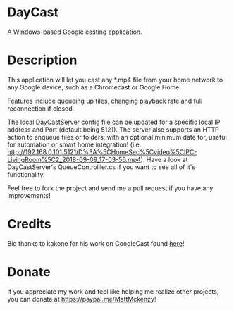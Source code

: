 # DayCast

A Windows-based Google casting application.

# Description

This application will let you cast any *.mp4 file from your home network to any Google device, such as a Chromecast or Google Home.

Features include queueing up files, changing playback rate and full reconnection if closed. 

The local DayCastServer config file can be updated for a specific local IP address and Port (default being 5121). The server also supports an HTTP action to enqueue files or folders, with an optional minimum date for, useful for automation or smart home integration! (i.e. http://192.168.0.101:5121/D%3A%5CHomeSec%5Cvideo%5CIPC-LivingRoom%5C2_2018-09-09_17-03-56.mp4). Have a look at DayCastServer's QueueControlller.cs if you want to see all of it's functionality.

Feel free to fork the project and send me a pull request if you have any improvements!

# Credits

Big thanks to kakone for his work on GoogleCast found <a href="https://github.com/kakone/GoogleCast">here</a>!

# Donate

If you appreciate my work and feel like helping me realize other projects, you can donate at <a href="https://paypal.me/MattMckenzy">https://paypal.me/MattMckenzy</a>!
